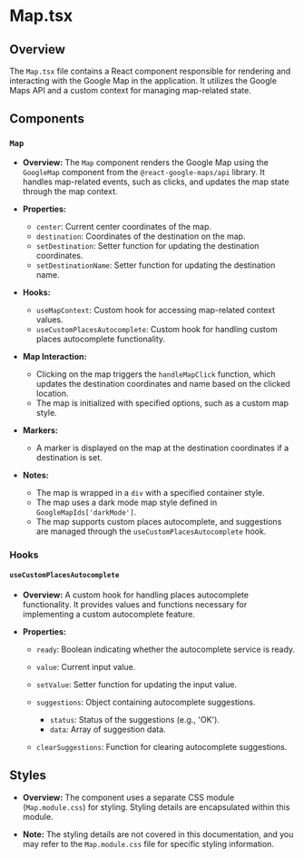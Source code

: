 # Map.tsx

## Overview

The `Map.tsx` file contains a React component responsible for rendering and interacting with the Google Map in the application. It utilizes the Google Maps API and a custom context for managing map-related state.

## Components

### `Map`

- **Overview:** The `Map` component renders the Google Map using the `GoogleMap` component from the `@react-google-maps/api` library. It handles map-related events, such as clicks, and updates the map state through the map context.

- **Properties:**
  - `center`: Current center coordinates of the map.
  - `destination`: Coordinates of the destination on the map.
  - `setDestination`: Setter function for updating the destination coordinates.
  - `setDestinationName`: Setter function for updating the destination name.

- **Hooks:**
  - `useMapContext`: Custom hook for accessing map-related context values.
  - `useCustomPlacesAutocomplete`: Custom hook for handling custom places autocomplete functionality.

- **Map Interaction:**
  - Clicking on the map triggers the `handleMapClick` function, which updates the destination coordinates and name based on the clicked location.
  - The map is initialized with specified options, such as a custom map style.

- **Markers:**
  - A marker is displayed on the map at the destination coordinates if a destination is set.

- **Notes:**
  - The map is wrapped in a `div` with a specified container style.
  - The map uses a dark mode map style defined in `GoogleMapIds['darkMode']`.
  - The map supports custom places autocomplete, and suggestions are managed through the `useCustomPlacesAutocomplete` hook.

### Hooks

#### `useCustomPlacesAutocomplete`

- **Overview:** A custom hook for handling places autocomplete functionality. It provides values and functions necessary for implementing a custom autocomplete feature.

- **Properties:**
  - `ready`: Boolean indicating whether the autocomplete service is ready.
  - `value`: Current input value.
  - `setValue`: Setter function for updating the input value.
  - `suggestions`: Object containing autocomplete suggestions.
    - `status`: Status of the suggestions (e.g., 'OK').
    - `data`: Array of suggestion data.

  - `clearSuggestions`: Function for clearing autocomplete suggestions.

## Styles

- **Overview:** The component uses a separate CSS module (`Map.module.css`) for styling. Styling details are encapsulated within this module.

- **Note:** The styling details are not covered in this documentation, and you may refer to the `Map.module.css` file for specific styling information.
